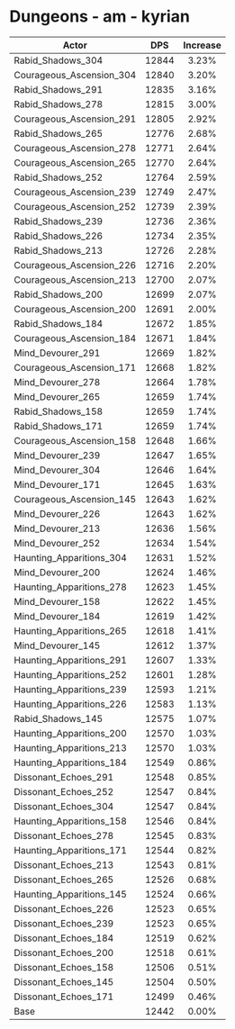 # Dungeons - am - kyrian
| Actor | DPS | Increase |
|---|:---:|:---:|
|Rabid_Shadows_304|12844|3.23%|
|Courageous_Ascension_304|12840|3.20%|
|Rabid_Shadows_291|12835|3.16%|
|Rabid_Shadows_278|12815|3.00%|
|Courageous_Ascension_291|12805|2.92%|
|Rabid_Shadows_265|12776|2.68%|
|Courageous_Ascension_278|12771|2.64%|
|Courageous_Ascension_265|12770|2.64%|
|Rabid_Shadows_252|12764|2.59%|
|Courageous_Ascension_239|12749|2.47%|
|Courageous_Ascension_252|12739|2.39%|
|Rabid_Shadows_239|12736|2.36%|
|Rabid_Shadows_226|12734|2.35%|
|Rabid_Shadows_213|12726|2.28%|
|Courageous_Ascension_226|12716|2.20%|
|Courageous_Ascension_213|12700|2.07%|
|Rabid_Shadows_200|12699|2.07%|
|Courageous_Ascension_200|12691|2.00%|
|Rabid_Shadows_184|12672|1.85%|
|Courageous_Ascension_184|12671|1.84%|
|Mind_Devourer_291|12669|1.82%|
|Courageous_Ascension_171|12668|1.82%|
|Mind_Devourer_278|12664|1.78%|
|Mind_Devourer_265|12659|1.74%|
|Rabid_Shadows_158|12659|1.74%|
|Rabid_Shadows_171|12659|1.74%|
|Courageous_Ascension_158|12648|1.66%|
|Mind_Devourer_239|12647|1.65%|
|Mind_Devourer_304|12646|1.64%|
|Mind_Devourer_171|12645|1.63%|
|Courageous_Ascension_145|12643|1.62%|
|Mind_Devourer_226|12643|1.62%|
|Mind_Devourer_213|12636|1.56%|
|Mind_Devourer_252|12634|1.54%|
|Haunting_Apparitions_304|12631|1.52%|
|Mind_Devourer_200|12624|1.46%|
|Haunting_Apparitions_278|12623|1.45%|
|Mind_Devourer_158|12622|1.45%|
|Mind_Devourer_184|12619|1.42%|
|Haunting_Apparitions_265|12618|1.41%|
|Mind_Devourer_145|12612|1.37%|
|Haunting_Apparitions_291|12607|1.33%|
|Haunting_Apparitions_252|12601|1.28%|
|Haunting_Apparitions_239|12593|1.21%|
|Haunting_Apparitions_226|12583|1.13%|
|Rabid_Shadows_145|12575|1.07%|
|Haunting_Apparitions_200|12570|1.03%|
|Haunting_Apparitions_213|12570|1.03%|
|Haunting_Apparitions_184|12549|0.86%|
|Dissonant_Echoes_291|12548|0.85%|
|Dissonant_Echoes_252|12547|0.84%|
|Dissonant_Echoes_304|12547|0.84%|
|Haunting_Apparitions_158|12546|0.84%|
|Dissonant_Echoes_278|12545|0.83%|
|Haunting_Apparitions_171|12544|0.82%|
|Dissonant_Echoes_213|12543|0.81%|
|Dissonant_Echoes_265|12526|0.68%|
|Haunting_Apparitions_145|12524|0.66%|
|Dissonant_Echoes_226|12523|0.65%|
|Dissonant_Echoes_239|12523|0.65%|
|Dissonant_Echoes_184|12519|0.62%|
|Dissonant_Echoes_200|12518|0.61%|
|Dissonant_Echoes_158|12506|0.51%|
|Dissonant_Echoes_145|12504|0.50%|
|Dissonant_Echoes_171|12499|0.46%|
|Base|12442|0.00%|
